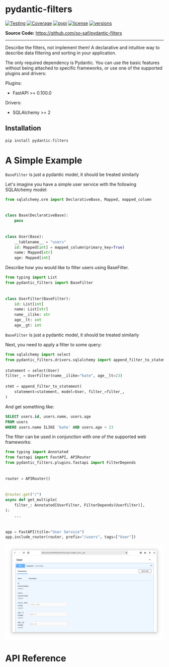 
# pydantic-filters

[![Testing](https://github.com/so-saf/pydantic-filters/actions/workflows/test.yaml/badge.svg)](https://github.com/so-saf/pydantic-filters/actions/workflows/test.yaml)
[![Coverage](https://codecov.io/gh/so-saf/pydantic-filters/branch/master/graph/badge.svg)](https://codecov.io/gh/so-saf/pydantic-filters)
[![pypi](https://img.shields.io/pypi/v/pydantic-filters.svg)](https://pypi.python.org/pypi/pydantic-filters)
[![license](https://img.shields.io/github/license/so-saf/pydantic-filters.svg)](https://github.com/so-saf/pydantic-filters/blob/main/LICENSE)
[![versions](https://img.shields.io/pypi/pyversions/pydantic-filters.svg)](https://github.com/so-saf/pydantic-filters)

**Source Code:** https://github.com/so-saf/pydantic-filters

---

Describe the filters, not implement them! 
A declarative and intuitive way to describe data filtering and sorting in your application.

The only required dependency is Pydantic.
You can use the basic features without being attached to specific frameworks, 
or use one of the supported plugins and drivers:
 
Plugins:
* FastAPI >= 0.100.0

Drivers: 
* SQLAlchemy >= 2

## Installation

```shell
pip install pydantic-filters
```

# A Simple Example

`BaseFilter` is just a pydantic model, it should be treated similarly

Let's imagine you have a simple user service with the following SQLAlchemy model:


```python
from sqlalchemy.orm import DeclarativeBase, Mapped, mapped_column


class Base(DeclarativeBase):
    pass


class User(Base):
    __tablename__ = "users"
    id: Mapped[int] = mapped_column(primary_key=True)
    name: Mapped[str]
    age: Mapped[int]
```

Describe how you would like to filter users using BaseFilter.

```python
from typing import List
from pydantic_filters import BaseFilter


class UserFilter(BaseFilter):
    id: List[int]
    name: List[str]
    name__ilike: str
    age__lt: int
    age__gt: int
```

`BaseFilter` is just a pydantic model, it should be treated similarly

Next, you need to apply a filter to some query:

```python
from sqlalchemy import select
from pydantic_filters.drivers.sqlalchemy import append_filter_to_statement

statement = select(User)
filter_ = UserFilter(name__ilike="kate", age__lt=23)

stmt = append_filter_to_statement(
    statement=statement, model=User, filter_=filter_,
)
```

And get something like:

```sql
SELECT users.id, users.name, users.age 
FROM users 
WHERE users.name ILIKE 'kate' AND users.age < 23
```

The filter can be used in conjunction with one of the supported web frameworks:

```python
from typing import Annotated
from fastapi import FastAPI, APIRouter
from pydantic_filters.plugins.fastapi import FilterDepends


router = APIRouter()


@router.get("/")
async def get_multiple(
    filter_: Annotated[UserFilter, FilterDepends(UserFilter)],
):
    ...


app = FastAPI(title="User Service")
app.include_router(router, prefix="/users", tags=["User"])
```

![fastapi-simple-example.png](docs/statics/fastapi-simple-example.png)

# API Reference
